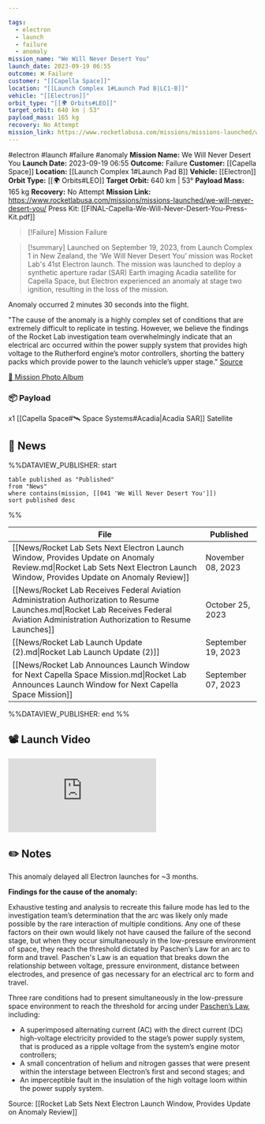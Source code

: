 ```yaml
---

tags:
  - electron
  - launch
  - failure
  - anomaly
mission_name: "We Will Never Desert You"
launch_date: 2023-09-19 06:55
outcome: ❌ Failure
customer: "[[Capella Space]]"
location: "[[Launch Complex 1#Launch Pad B|LC1-B]]"
vehicle: "[[Electron]]"
orbit_type: "[[🌍 Orbits#LEO]]"
target_orbit: 640 km | 53°
payload_mass: 165 kg
recovery: No Attempt
mission_link: https://www.rocketlabusa.com/missions/missions-launched/we-will-never-desert-you/
---
```


#electron #launch #failure #anomaly
**Mission Name:** We Will Never Desert You
**Launch Date:** 2023-09-19 06:55
**Outcome:** Failure
**Customer:** [[Capella Space]]
**Location:** [[Launch Complex 1#Launch Pad B]]
**Vehicle:** [[Electron]]
**Orbit Type:** [[🌍 Orbits#LEO]]
**Target Orbit:** 640 km | 53°
**Payload Mass:** 165 kg
**Recovery:** No Attempt
**Mission Link:** https://www.rocketlabusa.com/missions/missions-launched/we-will-never-desert-you/
Press Kit: [[FINAL-Capella-We-Will-Never-Desert-You-Press-Kit.pdf]]

>[!Failure] Mission Failure

>[!summary]
Launched on September 19, 2023, from Launch Complex 1 in New Zealand, the ‘We Will Never Desert You’ mission was Rocket Lab's 41st Electron launch. The mission was launched to deploy a synthetic aperture radar (SAR) Earth imaging Acadia satellite for Capella Space, but Electron experienced an anomaly at stage two ignition, resulting in the loss of the mission. 
>
Anomaly occurred 2 minutes 30 seconds into the flight.
>
"The cause of the anomaly is a highly complex set of conditions that are extremely difficult to replicate in testing. However, we believe the findings of the Rocket Lab investigation team overwhelmingly indicate that an electrical arc occurred within the power supply system that provides high voltage to the Rutherford engine’s motor controllers, shorting the battery packs which provide power to the launch vehicle’s upper stage."
[Source](https://www.businesswire.com/news/home/20231108450544/en/Rocket-Lab-Announces-Third-Quarter-2023-Financial-Results-Issues-Guidance-For-Fourth-Quarter-2023-and-Revenue-Guidance-for-First-Quarter-2024)
>
[📸 Mission Photo Album](https://www.flickr.com/photos/rocketlab/albums/72177720311276483/)

### 📦 Payload

x1 [[Capella Space#🛰️ Space Systems#Acadia|Acadia SAR]] Satellite

## 📰 News
%%DATAVIEW_PUBLISHER: start
```
table published as "Published"
from "News"
where contains(mission, [[041 'We Will Never Desert You']])
sort published desc
```
%%

| File                                                                                                                                                                                   | Published          |
| -------------------------------------------------------------------------------------------------------------------------------------------------------------------------------------- | ------------------ |
| [[News/Rocket Lab Sets Next Electron Launch Window, Provides Update on Anomaly Review.md\|Rocket Lab Sets Next Electron Launch Window, Provides Update on Anomaly Review]]             | November 08, 2023  |
| [[News/Rocket Lab Receives Federal Aviation Administration Authorization to Resume Launches.md\|Rocket Lab Receives Federal Aviation Administration Authorization to Resume Launches]] | October 25, 2023   |
| [[News/Rocket Lab Launch Update (2).md\|Rocket Lab Launch Update (2)]]                                                                                                                 | September 19, 2023 |
| [[News/Rocket Lab Announces Launch Window for Next Capella Space Mission.md\|Rocket Lab Announces Launch Window for Next Capella Space Mission]]                                       | September 07, 2023 |

%%DATAVIEW_PUBLISHER: end %%

## 📽️ Launch Video

<div class="responsive-video">
<iframe src="https://www.youtube.com/embed/AfYFqsk_NGk" title="Rocket Lab&#39;s Electron - We Will Never Desert You Mission" frameborder="0" allow="accelerometer; autoplay; clipboard-write; encrypted-media; gyroscope; picture-in-picture; web-share" referrerpolicy="strict-origin-when-cross-origin" allowfullscreen></iframe>     
</div>

## ✏️ Notes


This anomaly delayed all Electron launches for ~3 months.

**Findings for the cause of the anomaly:** 

Exhaustive testing and analysis to recreate this failure mode has led to the investigation team’s determination that the arc was likely only made possible by the rare interaction of multiple conditions. Any one of these factors on their own would likely not have caused the failure of the second stage, but when they occur simultaneously in the low-pressure environment of space, they reach the threshold dictated by Paschen’s Law for an arc to form and travel. Paschen's Law is an equation that breaks down the relationship between voltage, pressure environment, distance between electrodes, and presence of gas necessary for an electrical arc to form and travel.

Three rare conditions had to present simultaneously in the low-pressure space environment to reach the threshold for arcing under [Paschen’s Law](https://en.wikipedia.org/wiki/Paschen%27s_law), including:
- A superimposed alternating current (AC) with the direct current (DC) high-voltage electricity provided to the stage’s power supply system, that is produced as a ripple voltage from the system’s engine motor controllers;
- A small concentration of helium and nitrogen gasses that were present within the interstage between Electron’s first and second stages; and
- An imperceptible fault in the insulation of the high voltage loom within the power supply system.

Source: [[Rocket Lab Sets Next Electron Launch Window, Provides Update on Anomaly Review]]


